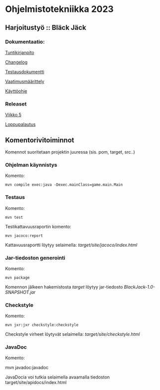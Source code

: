 # Ohjelmistotekniikka 2023

## Harjoitustyö :: Bläck Jäck

### Dokumentaatio:

[Tuntikirjanpito](https://github.com/Ro0pE/ohjelmistotekniikka/blob/master/harjoitustyo/dokumentaatio/tuntikirjanpito.md)

[Changelog](https://github.com/Ro0pE/ohjelmistotekniikka/blob/master/harjoitustyo/dokumentaatio/changelog.md)

[Testausdokumentti](https://github.com/Ro0pE/ohjelmistotekniikka/blob/master/harjoitustyo/dokumentaatio/testausdokumentti.md)

[Vaatimusmäärittely](https://github.com/Ro0pE/ohjelmistotekniikka/blob/master/harjoitustyo/dokumentaatio/vaatimusmaarittely.md)

[Käyttöohje](https://github.com/Ro0pE/ohjelmistotekniikka/blob/master/harjoitustyo/dokumentaatio/kayttoohje.md)

### Releaset

[Viikko 5](https://github.com/Ro0pE/ohjelmistotekniikka/releases/tag/viikko5)

[Loppupalautus](https://github.com/Ro0pE/ohjelmistotekniikka/releases/tag/Loppupalautus)

## Komentorivitoiminnot

Komennot suoritetaan projektin juuressa (sis. pom, target, src..)

### Ohjelman käynnistys

Komento:
```
mvn compile exec:java -Dexec.mainClass=game.main.Main
```

### Testaus

Komento:
```
mvn test
```

Testikattavuusraportin komento:
```
mvn jacoco:report
```
Kattavuusraportti löytyy selaimella: _target/site/jacoco/index.html_

### Jar-tiedoston generointi

Komento:
```
mvn package
```

Komennon jälkeen hakemistosta _target_ löytyy jar-tiedosto _BlackJack-1.0-SNAPSHOT.jar_

### Checkstyle

 Komento:
 ```
 mvn jxr:jxr checkstyle:checkstyle
 ```

 Checkstyle virheet löytyvät selaimella: _target/site/checkstyle.html_
 
### JavaDoc

Komento:

mvn javadoc:javadoc

JavaDocia voi tutkia selaimella avaamalla tiedoston target/site/apidocs/index.html
 
 
